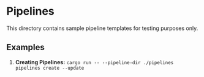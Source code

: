 # Pipelines

This directory contains sample pipeline templates for testing purposes only.

## Examples

1. **Creating Pipelines:** `cargo run -- --pipeline-dir ./pipelines pipelines create --update`